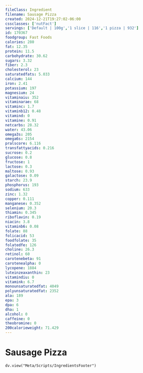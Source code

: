 ```yaml
---
fileClass: Ingredient
filename: Sausage Pizza
created: 2024-12-21T19:27:02-06:00
cssclasses: ['nutFact']
servings: ['Default | 100g','1 slice | 116','1 pizza | 932']
id: 170367
foodgroup: Fast Foods
calories: 280
fat: 12.35
protein: 11.5
carbohydrate: 30.62
sugars: 3.32
fiber: 2.3
cholesterol: 23
saturatedfats: 5.033
calcium: 144
iron: 2.41
potassium: 197
magnesium: 24
vitaminaiu: 352
vitaminarae: 68
vitaminc: 1.7
vitaminb12: 0.48
vitamind: 0
vitamine: 0.91
netcarbs: 28.32
water: 43.06
omega3s: 205
omega6s: 2154
pralscore: 6.116
transfattyacids: 0.216
sucrose: 0.2
glucose: 0.8
fructose: 1
lactose: 0.3
maltose: 0.93
galactose: 0.09
starch: 23.9
phosphorus: 193
sodium: 633
zinc: 1.32
copper: 0.111
manganese: 0.352
selenium: 20.3
thiamin: 0.345
riboflavin: 0.19
niacin: 3.8
vitaminb6: 0.08
folate: 88
folicacid: 53
foodfolate: 35
folatedfe: 126
choline: 26.3
retinol: 60
carotenebeta: 91
carotenealpha: 0
lycopene: 1884
luteinzeaxanthin: 23
vitamindiu: 0
vitamink: 6.7
monounsaturatedfat: 4049
polyunsaturatedfat: 2352
ala: 189
epa: 3
dpa: 6
dha: 1
alcohol: 0
caffeine: 0
theobromine: 0
200calorieweight: 71.429
---
```


# Sausage Pizza

```dataviewjs
dv.view("Meta/Scripts/IngredientsFooter")
```